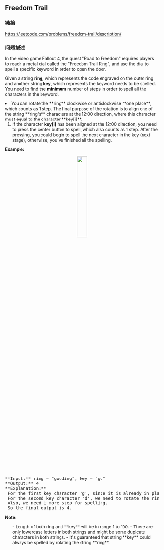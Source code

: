 ## Freedom Trail  
### 链接  
https://leetcode.com/problems/freedom-trail/description/  
### 问题描述

In the video game Fallout 4, the quest "Road to Freedom" requires players to reach a metal dial called the "Freedom Trail Ring", and use the dial to spell a specific keyword in order to open the door. 



Given a string **ring**, which represents the code engraved on the outer ring and another string **key**, which represents the keyword needs to be spelled. You need to find the **minimum** number of steps in order to spell all the characters in the keyword.


<li>You can rotate the **ring** clockwise or anticlockwise **one place**, which counts as 1 step. The final purpose of the rotation is to align one of the string **ring's** characters at the 12:00 direction, where this character must equal to the character **key[i]**.

1. If the character **key[i]** has been aligned at the 12:00 direction, you need to press the center button to spell, which also counts as 1 step. After the pressing, you could begin to spell the next character in the key (next stage), otherwise, you've finished all the spelling.

**Example:**<br />
<center>
<img src="/static/images/problemset/ring.jpg" width = "26%" />
</center>
</br>
<pre>
**Input:** ring = "godding", key = "gd"
**Output:** 4
**Explanation:**</br> For the first key character 'g', since it is already in place, we just need 1 step to spell this character. </br> For the second key character 'd', we need to rotate the ring "godding" anticlockwise by two steps to make it become "ddinggo".</br> Also, we need 1 more step for spelling.</br> So the final output is 4.
</pre>


**Note:**<br>
<ol>
- Length of both ring and **key** will be in range 1 to 100.
- There are only lowercase letters in both strings and might be some duplcate characters in both strings.
- It's guaranteed that string **key** could always be spelled by rotating the string **ring**.
</ol>

